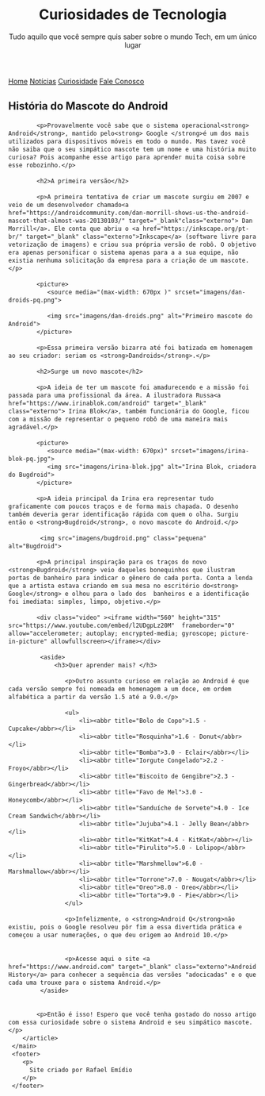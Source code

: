 <!DOCTYPE html>
<html lang="pt-br">
<head>
    <meta charset="UTF-8">
    <meta http-equiv="X-UA-Compatible" content="IE=edge">
    <meta name="viewport" content="width=device-width, initial-scale=1.0">
    <title>Como surgiu o mascote do Android?</title>
    <link rel="shortcut icon" href="imagens/favicon.ico" type="image/x-icon">
    <link rel="stylesheet" href="estilo/style.css">

</head>
<body>
     <header>
        <h1>Curiosidades de Tecnologia</h1>
        <p>Tudo aquilo que você sempre quis saber sobre o mundo Tech, em um único lugar</p>
     </header>
     <nav>
        <a href="#">Home</a>
        <a href="#">Notícias</a>
        <a href="#">Curiosidade</a>
        <a href="#">Fale Conosco</a>
     </nav>
     <main>
        <article>
                        <h1>História do Mascote do Android</h1>

            <p>Provavelmente você sabe que o sistema operacional<strong> Android</strong>, mantido pelo<strong> Google </strong>é um dos mais utilizados para dispositivos móveis em todo o mundo. Mas tavez você não saiba que o seu simpático mascote tem um nome e uma história muito curiosa? Pois acompanhe esse artigo para aprender muita coisa sobre esse robozinho.</p>

            <h2>A primeira versão</h2>

            <p>A primeira tentativa de criar um mascote surgiu em 2007 e veio de um desenvolvedor chamado<a href="https://androidcommunity.com/dan-morrill-shows-us-the-android-mascot-that-almost-was-20130103/" target="_blank"class="externo"> Dan Morrill</a>. Ele conta que abriu o <a href="https://inkscape.org/pt-br/" target="_blank" class="externo">Inkscape</a> (software livre para vetorização de imagens) e criou sua própria versão de robô. O objetivo era apenas personificar o sistema apenas para a a sua equipe, não existia nenhuma solicitação da empresa para a criação de um mascote.</p>

            <picture>
               <source media="(max-width: 670px )" srcset="imagens/dan-droids-pq.png">

               <img src="imagens/dan-droids.png" alt="Primeiro mascote do Android">
            </picture>

            <p>Essa primeira versão bizarra até foi batizada em homenagem ao seu criador: seriam os <strong>Dandroids</strong>.</p>

            <h2>Surge um novo mascote</h2>

            <p>A ideia de ter um mascote foi amadurecendo e a missão foi passada para uma profissional da área. A ilustradora Russa<a href="https://www.irinablok.com/android" target="_blank" class="externo"> Irina Blok</a>, também funcionária do Google, ficou com a missão de representar o pequeno robô de uma maneira mais agradável.</p>

            <picture>
               <source media="(max-width: 670px)" srcset="imagens/irina-blok-pq.jpg">
               <img src="imagens/irina-blok.jpg" alt="Irina Blok, criadora do Bugdroid">
            </picture>

            <p>A ideia principal da Irina era representar tudo graficamente com poucos traços e de forma mais chapada. O desenho também deveria gerar identificação rápida com quem o olha. Surgiu então o <strong>Bugdroid</strong>, o novo mascote do Android.</p>

             <img src="imagens/bugdroid.png" class="pequena" alt="Bugdroid">

            <p>A principal inspiração para os traços do novo <strong>Bugdroid</strong> veio daqueles bonequinhos que ilustram portas de banheiro para indicar o gênero de cada porta. Conta a lenda que a artista estava criando em sua mesa no escritório do<strong> Google</strong> e olhou para o lado dos  banheiros e a identificação foi imediata: simples, limpo, objetivo.</p>

            <div class="video" ><iframe width="560" height="315" src="https://www.youtube.com/embed/l2UDgpLz20M"  frameborder="0" allow="accelerometer; autoplay; encrypted-media; gyroscope; picture-in-picture" allowfullscreen></iframe></div>
            
             <aside>
                 <h3>Quer aprender mais? </h3>
                 
                    <p>Outro assunto curioso em relação ao Android é que cada versão sempre foi nomeada em homenagem a um doce, em ordem alfabética a partir da versão 1.5 até a 9.0.</p>
        
                    <ul>
                        <li><abbr title="Bolo de Copo">1.5 - Cupcake</abbr></li>
                        <li><abbr title="Rosquinha">1.6 - Donut</abbr></li>
                        <li><abbr title="Bomba">3.0 - Eclair</abbr></li>
                        <li><abbr title="Iorgute Congelado">2.2 - Froyo</abbr></li>
                        <li><abbr title="Biscoito de Gengibre">2.3 - Gingerbread</abbr></li>
                        <li><abbr title="Favo de Mel">3.0 - Honeycomb</abbr></li>
                        <li><abbr title="Sanduíche de Sorvete">4.0 - Ice Cream Sandwich</abbr></li>
                        <li><abbr title="Jujuba">4.1 - Jelly Bean</abbr></li>
                        <li><abbr title="KitKat">4.4 - KitKat</abbr></li>
                        <li><abbr title="Pirulito">5.0 - Lolipop</abbr></li>
                        <li><abbr title="Marshmellow">6.0 - Marshmallow</abbr></li>
                        <li><abbr title="Torrone">7.0 - Nougat</abbr></li>
                        <li><abbr title="Oreo">8.0 - Oreo</abbr></li>
                        <li><abbr title="Torta">9.0 - Pie</abbr></li>
                    </ul>
        
                    <p>Infelizmente, o <strong>Android Q</strong>não existiu, pois o Google resolveu pôr fim a essa divertida prática e começou a usar numerações, o que deu origem ao Android 10.</p>


                    <p>Acesse aqui o site <a href="https://www.android.com" target="_blank" class="externo">Android History</a> para conhecer a sequência das versões "adocicadas" e o que cada uma trouxe para o sistema Android.</p>
             </aside>
        

            <p>Então é isso! Espero que você tenha gostado do nosso artigo com essa curiosidade sobre o sistema Android e seu simpático mascote. </p>
        </article>
     </main>
     <footer>
        <p>
          Site criado por Rafael Emídio  
        </p>
     </footer>
</body>
</html>
